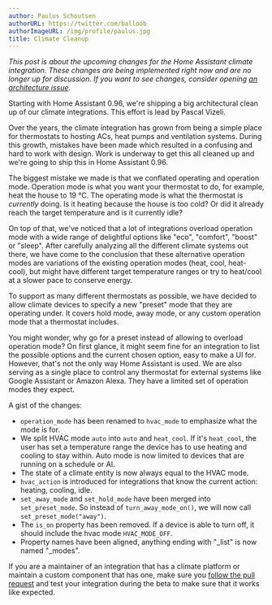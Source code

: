```yaml
---
author: Paulus Schoutsen
authorURL: https://twitter.com/balloob
authorImageURL: /img/profile/paulus.jpg
title: Climate Cleanup
---
```


_This post is about the upcoming changes for the Home Assistant climate integration. These changes are being implemented right now and are no longer up for discussion. If you want to see changes, consider opening [an architecture issue](https://github.com/home-assistant/architecture/issues)._

Starting with Home Assistant 0.96, we're shipping a big architectural clean up of our climate integrations. This effort is lead by Pascal Vizeli.

Over the years, the climate integration has grown from being a simple place for thermostats to hosting ACs, heat pumps and ventilation systems. During this growth, mistakes have been made which resulted in a confusing and hard to work with design. Work is underway to get this all cleaned up and we're going to ship this in Home Assistant 0.96.

The biggest mistake we made is that we conflated operating and operation mode. Operation mode is what you want your thermostat to do, for example, heat the house to 19 °C. The operating mode is what the thermostat is _currently_ doing. Is it heating because the house is too cold? Or did it already reach the target temperature and is it currently idle?

On top of that, we've noticed that a lot of integrations overload operation mode with a wide range of delightful options like "eco", "comfort", "boost" or "sleep". After carefully analyzing all the different climate systems out there, we have come to the conclusion that these alternative operation modes are variations of the existing operation modes (heat, cool, heat-cool), but might have different target temperature ranges or try to heat/cool at a slower pace to conserve energy.

To support as many different thermostats as possible, we have decided to allow climate devices to specify a new "preset" mode that they are operating under. It covers hold mode, away mode, or any custom operation mode that a thermostat includes.

You might wonder, why go for a preset instead of allowing to overload operation mode? On first glance, it might seem fine for an integration to list the possible options and the current chosen option, easy to make a UI for. However, that's not the only way Home Assistant is used. We are also serving as a single place to control any thermostat for external systems like Google Assistant or Amazon Alexa. They have a limited set of operation modes they expect.

A gist of the changes:

- `operation_mode` has been renamed to `hvac_mode` to emphasize what the mode is for.
- We split HVAC mode `auto` into `auto` and `heat_cool`. If it's `heat_cool`, the user has set a temperature range the device has to use heating and cooling to stay within. Auto mode is now limited to devices that are running on a schedule or AI.
- The state of a climate entity is now always equal to the HVAC mode.
- `hvac_action` is introduced for integrations that know the current action: heating, cooling, idle.
- `set_away_mode` and `set_hold_mode` have been merged into `set_preset_mode`. So instead of `turn_away_mode_on()`, we will now call `set_preset_mode("away")`.
- The `is_on` property has been removed. If a device is able to turn off, it should include the hvac mode `HVAC_MODE_OFF`.
- Property names have been aligned, anything ending with "\_list" is now named "\_modes".

If you are a maintainer of an integration that has a climate platform or maintain a custom component that has one, make sure you [follow the pull request](https://github.com/home-assistant/home-assistant/pull/23899) and test your integration during the beta to make sure that it works like expected.

<div id='discourse-comments'></div>

<script markdown="0">
  DiscourseEmbed = { discourseUrl: 'https://community.home-assistant.io/',
                     discourseEmbedUrl: 'https://developers.home-assistant.io/blog/2019/05/22/internet-of-things-and-the-modern-web.html' };
  (function() {
    var d = document.createElement('script'); d.type = 'text/javascript'; d.async = true;
    d.src = DiscourseEmbed.discourseUrl + 'javascripts/embed.js';
    (document.getElementsByTagName('head')[0] || document.getElementsByTagName('body')[0]).appendChild(d);
  })();
</script>
